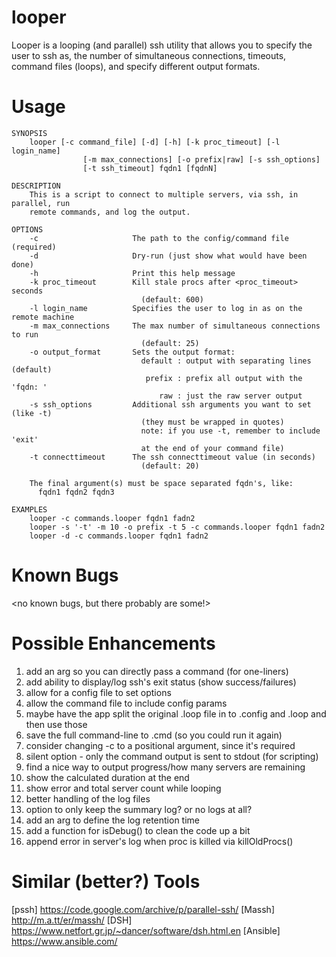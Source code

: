 # looper
Looper is a looping (and parallel) ssh utility that allows you to specify the user to ssh as, the number of simultaneous connections, timeouts, command files (loops), and specify different output formats.

# Usage
```
SYNOPSIS
    looper [-c command_file] [-d] [-h] [-k proc_timeout] [-l login_name]
                [-m max_connections] [-o prefix|raw] [-s ssh_options]
                [-t ssh_timeout] fqdn1 [fqdnN]

DESCRIPTION
    This is a script to connect to multiple servers, via ssh, in parallel, run
    remote commands, and log the output.

OPTIONS
    -c                     The path to the config/command file (required)
    -d                     Dry-run (just show what would have been done)
    -h                     Print this help message
    -k proc_timeout        Kill stale procs after <proc_timeout> seconds
                             (default: 600)
    -l login_name          Specifies the user to log in as on the remote machine
    -m max_connections     The max number of simultaneous connections to run
                             (default: 25)
    -o output_format       Sets the output format:
                             default : output with separating lines (default)
                              prefix : prefix all output with the 'fqdn: '
                                 raw : just the raw server output
    -s ssh_options         Additional ssh arguments you want to set (like -t)
                             (they must be wrapped in quotes)
                             note: if you use -t, remember to include 'exit'
                             at the end of your command file)
    -t connecttimeout      The ssh connecttimeout value (in seconds)
                             (default: 20)

    The final argument(s) must be space separated fqdn's, like:
      fqdn1 fqdn2 fqdn3

EXAMPLES
    looper -c commands.looper fqdn1 fadn2
    looper -s '-t' -m 10 -o prefix -t 5 -c commands.looper fqdn1 fadn2
    looper -d -c commands.looper fqdn1 fadn2
```
# Known Bugs
<no known bugs, but there probably are some!>

# Possible Enhancements
1. add an arg so you can directly pass a command (for one-liners)
2. add ability to display/log ssh's exit status (show success/failures)
3. allow for a config file to set options
4. allow the command file to include config params
5. maybe have the app split the original .loop file in to <blah>.config and <blah>.loop and then use those
6. save the full command-line to <blah>.cmd (so you could run it again)
7. consider changing -c to a positional argument, since it's required
8. silent option - only the command output is sent to stdout (for scripting)
9. find a nice way to output progress/how many servers are remaining
10. show the calculated duration at the end
11. show error and total server count while looping
12. better handling of the log files
13. option to only keep the summary log? or no logs at all?
14. add an arg to define the log retention time
15. add a function for isDebug() to clean the code up a bit
16. append error in server's log when proc is killed via killOldProcs()

# Similar (better?) Tools
[pssh] <https://code.google.com/archive/p/parallel-ssh/>
[Massh] <http://m.a.tt/er/massh/>
[DSH] <https://www.netfort.gr.jp/~dancer/software/dsh.html.en>
[Ansible] <https://www.ansible.com/>
